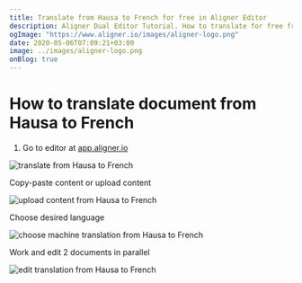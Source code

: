 ```yaml
---
title: Translate from Hausa to French for free in Aligner Editor
description: Aligner Dual Editor Tutorial. How to translate for free from Hausa to French. Aligner is multilingual document management platform. 
ogImage: "https://www.aligner.io/images/aligner-logo.png"
date: 2020-05-06T07:09:21+03:00
image: ../images/aligner-logo.png
onBlog: true
---
```


# How to translate document from Hausa to French

1. Go to editor at [app.aligner.io](https://app.aligner.io "Aligner App web page")

![translate from Hausa to French](../aligner-blank-editor.png "translate from Hausa to French")

Copy-paste content or upload content

![upload content from Hausa to French](../aligner-uploaded-document.png "upload content from Hausa to French")

Choose desired language

![choose machine translation from Hausa to French](../aligner-language-dropdown.png "choose machine translation from Hausa to French")

Work and edit 2 documents in parallel

![edit translation from Hausa to French](../aligner-double-sitded-editor.png "edit translation from Hausa to French")

